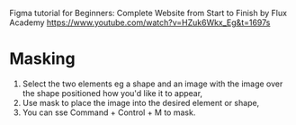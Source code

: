 Figma tutorial for Beginners: Complete Website from Start to Finish by Flux Academy https://www.youtube.com/watch?v=HZuk6Wkx_Eg&t=1697s

# Masking

1. Select the two elements eg a shape and an image with the image over the shape positioned how you'd like it to appear,
2. Use mask to place the image into the desired element or shape,
3. You can sse Command + Control + M to mask.
